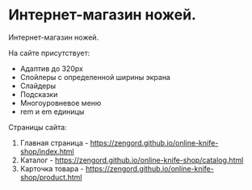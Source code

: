 # Интернет-магазин ножей.
Интернет-магазин ножей.

На сайте присутствует:
- Адаптив до 320px
- Спойлеры с определенной ширины экрана
- Слайдеры
- Подсказки
- Многоуровневое меню
- rem и em единицы

Страницы сайта:
1. Главная страница - https://zengord.github.io/online-knife-shop/index.html
2. Каталог - https://zengord.github.io/online-knife-shop/catalog.html
3. Карточка товара - https://zengord.github.io/online-knife-shop/product.html
